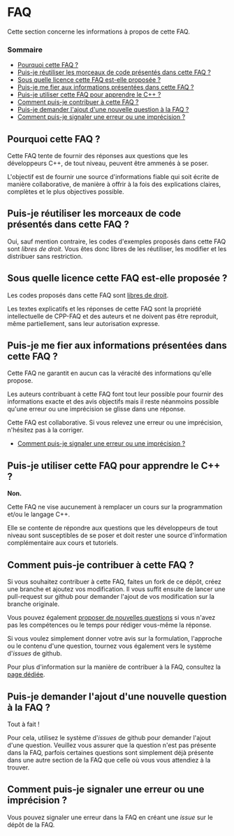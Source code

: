 # FAQ

Cette section concerne les informations à propos de cette FAQ.

### Sommaire

 - [Pourquoi cette FAQ ?](#pourquoi-cette-faq-)
 - [Puis-je réutiliser les morceaux de code présentés dans cette FAQ ?](#puis-je-réutiliser-les-morceaux-de-code-présentés-dans-cette-faq-)
 - [Sous quelle licence cette FAQ est-elle proposée ?](#sous-quelle-licence-cette-faq-est-elle-proposée-)
 - [Puis-je me fier aux informations présentées dans cette FAQ ?](#puis-je-me-fier-aux-informations-présentées-dans-cette-faq-)
 - [Puis-je utiliser cette FAQ pour apprendre le C++ ?](#puis-je-utiliser-cette-faq-pour-apprendre-le-c-)
 - [Comment puis-je contribuer à cette FAQ ?](#comment-puis-je-contribuer-à-cette-faq-)
 - [Puis-je demander l'ajout d'une nouvelle question à la FAQ ?](#puis-je-demander-lajout-dune-nouvelle-question-à-la-faq-)
 - [Comment puis-je signaler une erreur ou une imprécision ?](#comment-puis-je-signaler-une-erreur-ou-une-imprécision-)

## Pourquoi cette FAQ ?

Cette FAQ tente de fournir des réponses aux questions que les développeurs C++, de tout niveau, peuvent être ammenés à se poser.

L'objectif est de fournir une source d'informations fiable qui soit écrite de manière collaborative, de manière à offrir à la fois des explications claires, complètes et le plus objectives possible.

## Puis-je réutiliser les morceaux de code présentés dans cette FAQ ?

Oui, sauf mention contraire, les codes d'exemples proposés dans cette FAQ sont *libres de droit*. Vous êtes donc libres de les réutiliser, les modifier et les distribuer sans restriction.

## Sous quelle licence cette FAQ est-elle proposée ?

Les codes proposés dans cette FAQ sont [libres de droit](#puis-je-réutiliser-les-morceaux-de-code-présentés-dans-cette-faq-).

Les textes explicatifs et les réponses de cette FAQ sont la propriété intellectuelle de CPP-FAQ et des auteurs et ne doivent pas être reproduit, même partiellement, sans leur autorisation expresse.

## Puis-je me fier aux informations présentées dans cette FAQ ?

Cette FAQ ne garantit en aucun cas la véracité des informations qu'elle propose.

Les auteurs contribuant à cette FAQ font tout leur possible pour fournir des informations exacte et des avis objectifs mais il reste néanmoins possible qu'une erreur ou une imprécision se glisse dans une réponse.

Cette FAQ est collaborative. Si vous relevez une erreur ou une imprécision, n'hésitez pas à la corriger.

 - [Comment puis-je signaler une erreur ou une imprécision ?](#comment-puis-je-signaler-une-erreur-ou-une-imprécision-)

## Puis-je utiliser cette FAQ pour apprendre le C++ ?

**Non.**

Cette FAQ ne vise aucunement à remplacer un cours sur la programmation et/ou le langage C++.

Elle se contente de répondre aux questions que les développeurs de tout niveau sont susceptibles de se poser et doit rester une source d'information complémentaire aux cours et tutoriels.

## Comment puis-je contribuer à cette FAQ ?

Si vous souhaitez contribuer à cette FAQ, faites un fork de ce dépôt, créez une branche et ajoutez vos modification. Il vous suffit ensuite de lancer une pull-request sur github pour demander l'ajout de vos modification sur la branche originale.

Vous pouvez également [proposer de nouvelles questions](#puis-je-demander-lajout-dune-nouvelle-question-à-la-faq-) si vous n'avez pas les compétences ou le temps pour rédiger vous-même la réponse.

Si vous voulez simplement donner votre avis sur la formulation, l'approche ou le contenu d'une question, tournez vous également vers le système d'*issues* de github.

Pour plus d'information sur la manière de contribuer à la FAQ, consultez la [page dédiée](../CONTRIBUTE.md).

## Puis-je demander l'ajout d'une nouvelle question à la FAQ ?

Tout à fait !

Pour cela, utilisez le système d'*issues* de github pour demander l'ajout d'une question. Veuillez vous assurer que la question n'est pas présente dans la FAQ, parfois certaines questions sont simplement déjà présente dans une autre section de la FAQ que celle où vous vous attendiez à la trouver.

## Comment puis-je signaler une erreur ou une imprécision ?

Vous pouvez signaler une erreur dans la FAQ en créant une *issue* sur le dépôt de la FAQ.
